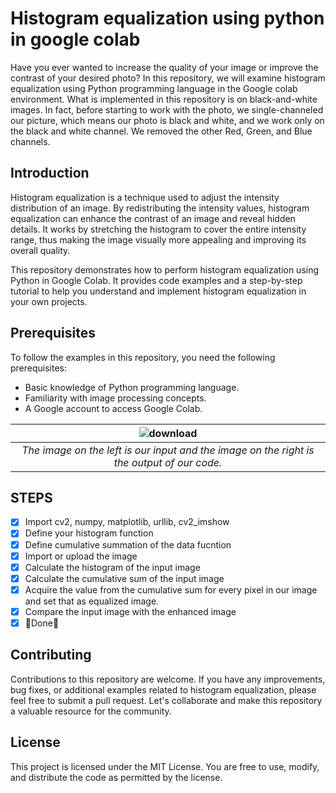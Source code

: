# Histogram equalization using python in google colab

Have you ever wanted to increase the quality of your image or improve the contrast of your desired photo? 
In this repository, we will examine histogram equalization using Python programming language in the Google colab environment.
What is implemented in this repository is on black-and-white images. In fact, before starting to work with the photo, we single-channeled our picture, which means our photo is black and white, and we work only on the black and white channel. We removed the other Red, Green, and Blue channels.

## Introduction
Histogram equalization is a technique used to adjust the intensity distribution of an image. By redistributing the intensity values, histogram equalization can enhance the contrast of an image and reveal hidden details. It works by stretching the histogram to cover the entire intensity range, thus making the image visually more appealing and improving its overall quality.

This repository demonstrates how to perform histogram equalization using Python in Google Colab. It provides code examples and a step-by-step tutorial to help you understand and implement histogram equalization in your own projects.
## Prerequisites
To follow the examples in this repository, you need the following prerequisites:

* Basic knowledge of Python programming language.
* Familiarity with image processing concepts.
* A Google account to access Google Colab.

| ![download](https://user-images.githubusercontent.com/53332753/210248042-30cb165b-5375-4a26-a76d-bf4f1f8b64ed.png)| 
|:--:| 
| *The image on the left is our input and the image on the right is the output of our code.* |

## STEPS

- [x] Import cv2, numpy, matplotlib, urllib, cv2_imshow
- [x] Define your histogram function
- [x] Define cumulative summation of the data fucntion
- [x] Import or upload the image
- [x] Calculate the histogram of the input image
- [x] Calculate the cumulative sum of the input image
- [x] Acquire the value from the cumulative sum for every pixel in our image and set that as equalized image.
- [x] Compare the input image with the enhanced image
- [x] 🏁Done🏁

## Contributing
Contributions to this repository are welcome. If you have any improvements, bug fixes, or additional examples related to histogram equalization, please feel free to submit a pull request. Let's collaborate and make this repository a valuable resource for the community.

## License 
This project is licensed under the MIT License. You are free to use, modify, and distribute the code as permitted by the license.
